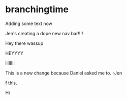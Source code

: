 # branchingtime

Adding some text now

Jen's creating a dope new nav bar!!!!

Hey there wassup

HEYYYY

HIIIII

This is a new change because Daniel asked me to. -Jen

f this.

Hi